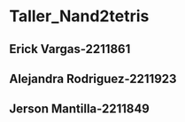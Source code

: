 # Taller_Nand2tetris
## Erick Vargas-2211861
## Alejandra Rodriguez-2211923
## Jerson Mantilla-2211849
